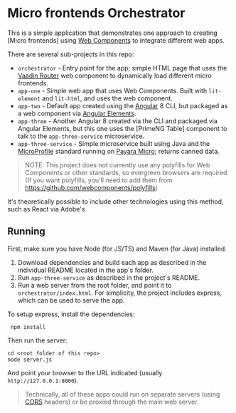 # Micro frontends Orchestrator


This is a simple application that demonstrates one approach to creating 
[Micro frontends]
using [Web Components](https://developer.mozilla.org/en-US/docs/Web/Web_Components) to integrate different web apps. 


There are several sub-projects in this repo:

* `orchestrator` - Entry point for the app; simple HTML page that uses the [Vaadin Router](https://vaadin.com/router) 
web component to dynamically 
load different micro frontends.
* `app-one` - Simple web app that uses Web Components. Built with `lit-element` and `lit-html`, and uses the  web component.
* `app-two` - Default app created using the [Angular](http://angular.io) 8 CLI, but packaged as a web component via 
[Angular Elements](https://angular.io/guide/elements).
* `app-three` - Another Angular 8 created via the CLI and packaged via Angular Elements, but this one uses the [PrimeNG 
Table] component to talk to the `app-three-service` microservice.
* `app-three-service` - Simple microservice built using Java and the [MicroProfile](https://microprofile.io/) standard 
running on [Payara Micro](https://www.payara.fish/software/payara-server/payara-micro/); returns canned data.

> NOTE: This project does not currently use any polyfills for Web Components or other standards, so evergreen browsers 
are required. (If you want polyfills, you'll need to add them from https://github.com/webcomponents/polyfills)

It's theoretically possible to include other technologies using this method, such as React via Adobe's 

## Running 

First, make sure you have Node (for JS/TS) and Maven (for Java) installed.

1. Download dependencies and build each app as described in the individual README located in the app's folder.
2. Run `app-three-service` as described in the project's README.
3. Run a web server from the root folder, and point it to `orchestrator/index.html`. For simplicity, the project
includes express, which can be used to serve the app.

To setup express, install the dependencies:
    
```
 npm install 
```

Then run the server:

```
cd <root folder of this repo>
node server.js
```
And point your browser to the URL indicated (usually `http://127.0.0.1:8000`).

> Technically, all of these apps could run on separate servers (using  
[CORS](https://developer.mozilla.org/en-US/docs/Web/HTTP/CORS) headers) or be proxied through the main web server.

